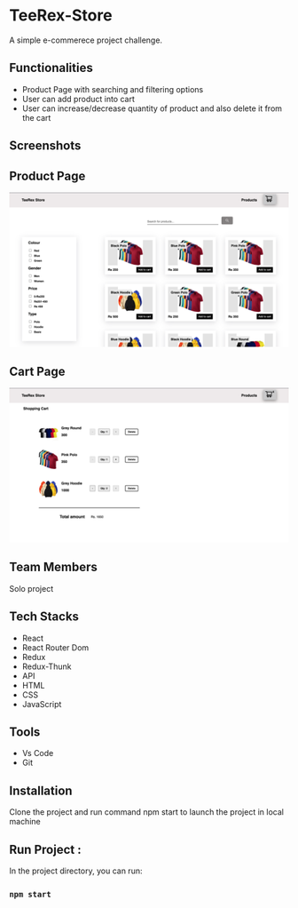 # TeeRex-Store

A simple e-commerece project challenge.

<!-- This web application contains two major part of any e-commerce website which is Product page and Cart page.I have implemented some basic functionalities like user can filter and search products by typing brand name or product color like Green Polo from the product page and also user can add item in the cart and delete items from the cart. -->

## Functionalities

- Product Page with searching and filtering options
- User can add product into cart
- User can increase/decrease quantity of product and also delete it from the cart

## Screenshots

## Product Page

![Product Page](./screenShots/productPage.png)

<!-- ## Product Page (Responsive) ;

![Screenshot (1779)](./screenShots/productsWithFilter.png) -->

## Cart Page

![Cart Page](./screenShots/cartPage.png)

<!-- ## Cart Page (Responsive)

![Screenshot (1778)](./screenShots/cartPage.png) -->

## Team Members

Solo project

## Tech Stacks

- React
- React Router Dom
- Redux
- Redux-Thunk
- API
- HTML
- CSS
- JavaScript

## Tools

- Vs Code
- Git

## Installation

Clone the project and run command npm start to launch the project in local machine

## Run Project :

In the project directory, you can run:

### `npm start`
